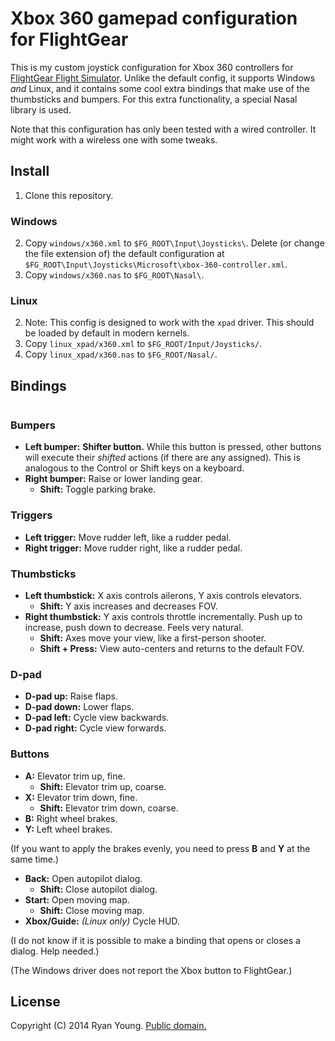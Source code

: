 # Xbox 360 gamepad configuration for FlightGear

This is my custom joystick configuration for Xbox 360 controllers for
[FlightGear Flight Simulator](http://flightgear.org). Unlike the default config,
it supports Windows *and* Linux, and it contains some cool extra bindings that
make use of the thumbsticks and bumpers. For this extra functionality, a special
Nasal library is used.

Note that this configuration has only been tested with a wired controller. It
might work with a wireless one with some tweaks.

## Install

1. Clone this repository.

### Windows

2. Copy `windows/x360.xml` to `$FG_ROOT\Input\Joysticks\`. Delete (or
   change the file extension of) the default configuration at
   `$FG_ROOT\Input\Joysticks\Microsoft\xbox-360-controller.xml`.
3. Copy `windows/x360.nas` to `$FG_ROOT\Nasal\`.

### Linux

2. Note: This config is designed to work with the `xpad` driver. This should be
   loaded by default in modern kernels.
3. Copy `linux_xpad/x360.xml` to `$FG_ROOT/Input/Joysticks/`.
4. Copy `linux_xpad/x360.nas` to `$FG_ROOT/Nasal/`.

## Bindings

<img src="https://upload.wikimedia.org/wikipedia/commons/thumb/b/b0/XboxControllerAllLabels.svg/640px-XboxControllerAllLabels.svg.png" alt="">

### Bumpers

- **Left bumper:** **Shifter button.** While this button is pressed, other
  buttons will execute their *shifted* actions (if there are any assigned). This
  is analogous to the Control or Shift keys on a keyboard.
- **Right bumper:** Raise or lower landing gear.
  - **Shift:** Toggle parking brake.

### Triggers

- **Left trigger:** Move rudder left, like a rudder pedal.
- **Right trigger:** Move rudder right, like a rudder pedal.

### Thumbsticks

- **Left thumbstick:** X axis controls ailerons, Y axis controls elevators.
  - **Shift:** Y axis increases and decreases FOV.
- **Right thumbstick:** Y axis controls throttle incrementally. Push up to
  increase, push down to decrease. Feels very natural.
  - **Shift:** Axes move your view, like a first-person shooter.
  - **Shift + Press:** View auto-centers and returns to the default FOV.

### D-pad

- **D-pad up:** Raise flaps.
- **D-pad down:** Lower flaps.
- **D-pad left:** Cycle view backwards.
- **D-pad right:** Cycle view forwards.

### Buttons

- **A:** Elevator trim up, fine.
  - **Shift:** Elevator trim up, coarse.
- **X:** Elevator trim down, fine.
  - **Shift:** Elevator trim down, coarse.
- **B:** Right wheel brakes.
- **Y:** Left wheel brakes.

(If you want to apply the brakes evenly, you need to press **B** and **Y** at
the same time.)

- **Back:** Open autopilot dialog.
  - **Shift:** Close autopilot dialog.
- **Start:** Open moving map.
  - **Shift:** Close moving map.
- **Xbox/Guide:** *(Linux only)* Cycle HUD.

(I do not know if it is possible to make a binding that opens or closes a
dialog. Help needed.)

(The Windows driver does not report the Xbox button to FlightGear.)

## License

Copyright (C) 2014 Ryan Young.
[Public domain.](https://creativecommons.org/publicdomain/zero/1.0/)
